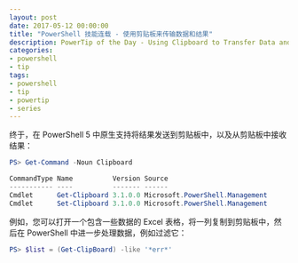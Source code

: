 ```yaml
---
layout: post
date: 2017-05-12 00:00:00
title: "PowerShell 技能连载 - 使用剪贴板来传输数据和结果"
description: PowerTip of the Day - Using Clipboard to Transfer Data and Results
categories:
- powershell
- tip
tags:
- powershell
- tip
- powertip
- series
---
```

终于，在 PowerShell 5 中原生支持将结果发送到剪贴板中，以及从剪贴板中接收结果：

```powershell
PS> Get-Command -Noun Clipboard

CommandType Name          Version Source
----------- ----          ------- ------
Cmdlet      Get-Clipboard 3.1.0.0 Microsoft.PowerShell.Management
Cmdlet      Set-Clipboard 3.1.0.0 Microsoft.PowerShell.Management
```

例如，您可以打开一个包含一些数据的 Excel 表格，将一列复制到剪贴板中，然后在 PowerShell 中进一步处理数据，例如过滤它：

```powershell
PS> $list = (Get-ClipBoard) -like '*err*'
```

<!--本文国际来源：[Using Clipboard to Transfer Data and Results](http://community.idera.com/powershell/powertips/b/tips/posts/using-clipboard-to-transfer-data-and-results)-->
